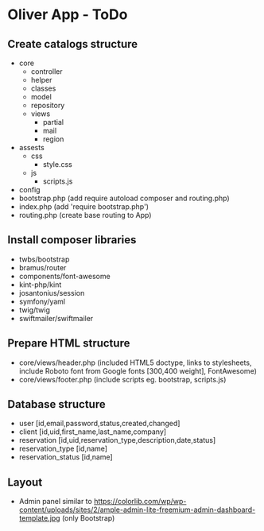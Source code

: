 # Oliver App - ToDo

## Create catalogs structure
* core
    * controller
    * helper
	* classes
    * model
    * repository
    * views
		* partial
		* mail
		* region
* assests
    * css
        * style.css 
    * js
        * scripts.js 
* config
* bootstrap.php (add require autoload composer and routing.php)
* index.php (add 'require bootstrap.php')
* routing.php (create base routing to App)

## Install composer libraries
- twbs/bootstrap
- bramus/router
- components/font-awesome
- kint-php/kint
- josantonius/session
- symfony/yaml
- twig/twig
- swiftmailer/swiftmailer

## Prepare HTML structure
* core/views/header.php (included HTML5 doctype, links to stylesheets, include Roboto font from Google fonts [300,400 weight], FontAwesome)
* core/views/footer.php (include scripts eg. bootstrap, scripts.js)

## Database structure
* user [id,email,password,status,created,changed]
* client [id,uid,first_name,last_name,company]
* reservation [id,uid,reservation_type,description,date,status]
* reservation_type [id,name]
* reservation_status [id,name]

## Layout
* Admin panel similar to https://colorlib.com/wp/wp-content/uploads/sites/2/ample-admin-lite-freemium-admin-dashboard-template.jpg (only Bootstrap)